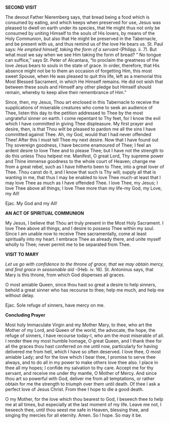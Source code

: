 
**SECOND VISIT**

The devout Father Nieremberg says, that bread being a food which is consumed by eating, and which keeps when preserved for use, Jesus was pleased to dwell on earth under its species, that He might thus not only be consumed by uniting Himself to the souls of His lovers, by means of the Holy Communion, but also that He might be preserved in the Tabernacle, and be present with us, and thus remind us of the love He bears us. St. Paul says: _He emptied himself, taking the form of a servant_-(Philipp. ii. 7). But what must we say when we see Him taking the form of bread? ” No tongue can suffice,” says St. Peter of Alcantara, “to proclaim the greatness of the love Jesus bears to souls in the state of grace. In order, therefore, that His absence might not be to them an occasion of forgetting Him, this most sweet Spouse, when He was pleased to quit this life, left as a memorial this Most Blessed Sacrament, in which He Himself remains. He did not wish that between these souls and Himself any other pledge but Himself should remain, whereby to keep alive their remembrance of Him.”

Since, then, my Jesus, Thou art enclosed in this Tabernacle to receive the supplications of miserable creatures who come to seek an audience of Thee, listen this day to the petition addressed to Thee by the most ungrateful sinner on earth. I come repentant to Thy feet, for I know the evil which I have committed in giving Thee displeasure. My first prayer and desire, then, is that Thou wilt be pleased to pardon me all the sins I have committed against Thee. Ah, my God, would that I had never offended Thee! After this I must tell Thee my next desire. Now that I have found out Thy sovereign goodness, I have become enamoured of Thee; I feel an ardent desire to love Thee and to please Thee; but I have not the strength to do this unless Thou helpest me. Manifest, O great Lord, Thy supreme power and Thine immense goodness to the whole court of Heaven; change me from a great rebel, such as I have hitherto been to Thee, into a great lover of Thee. Thou canst do it, and I know that such is Thy will; supply all that is wanting in me, that thus I may be enabled to love Thee much-at least that I may love Thee as much as I have offended Thee. I love Thee, my Jesus; I love Thee above all things; I love Thee more than my life-my God, my Love, my All!

Ejac. My God and my All!

**AN ACT OF SPIRITUAL COMMUNION**

My Jesus, I believe that Thou art truly present in the Most Holy Sacrament. I love Thee above all things, and I desire to possess Thee within my soul. Since I am unable now to receive Thee sacramentally, come at least spiritually into my heart. I embrace Thee as already there, and unite myself wholly to Thee; never permit me to be separated from Thee.

**VISIT TO MARY**

_Let us go with confidence to the throne of grace; that we may obtain mercy, and find grace in seasonable aid_ -(Heb. iv. 16). St. Antoninus says, that Mary is this throne, from which God dispenses all graces.

O most amiable Queen, since thou hast so great a desire to help sinners, behold a great sinner who has recourse to thee; help me much, and help me without delay.

Ejac. Sole refuge of sinners, have mercy on me.

**Concluding Prayer**

Most holy Immaculate Virgin and my Mother Mary, to thee, who art the Mother of my Lord, and Queen of the world, the advocate, the hope, the refuge of sinners, I have recourse today-I, who am the most miserable of all. I render thee my most humble homage, O great Queen, and I thank thee for all the graces thou hast conferred on me until now, particularly for having delivered me from hell, which I have so often deserved. I love thee, O most amiable Lady; and for the love which I bear thee, I promise to serve thee always, and to do all in my power to make others love thee also. I place in thee all my hopes; I confide my salvation to thy care. Accept me for thy servant, and receive me under thy mantle, O Mother of Mercy. And since thou art so powerful with God, deliver me from all temptations, or rather obtain for me the strength to triumph over them until death. Of thee I ask a perfect love of Jesus Christ. From thee I hope to die a good death.

O my Mother, for the love which thou bearest to God, I beseech thee to help me at all times, but especially at the last moment of my life. Leave me not, I beseech thee, until thou seest me safe in Heaven, blessing thee, and singing thy mercies for all eternity. Amen. So I hope. So may it be.

